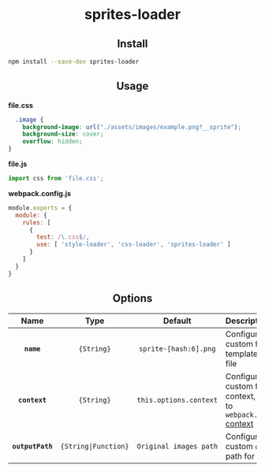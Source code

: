 <h1 align="center">sprites-loader</h1>

<h2 align="center">Install</h2>

```bash
npm install --save-dev sprites-loader
```

<h2 align="center">Usage</h2>

**file.css**
```css 
  .image {
    background-image: url("./assets/images/example.png?__sprite");
    background-size: cover;
    overflow: hidden;
}
```
**file.js**
```js
import css from 'file.css';
```

**webpack.config.js**
```js
module.exports = {
  module: {
    rules: [
      {
        test: /\.css$/,
        use: [ 'style-loader', 'css-loader', 'sprites-loader' ]
      }
    ]
  }
}
```

<h2 align="center">Options</h2>

|Name|Type|Default|Description|
|:--:|:--:|:-----:|:----------|
|**`name`**|`{String}`|`sprite-[hash:6].png`|Configure a custom filename template for your file|
|**`context`**|`{String}`|`this.options.context`|Configure a custom file context, defaults to `webpack.config.js` [context](https://webpack.js.org/configuration/entry-context/#context)|
|**`outputPath`**|`{String\|Function}`|`Original images path`|Configure a custom `output` path for your files|